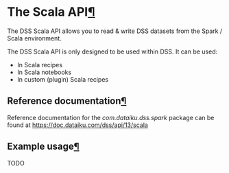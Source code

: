 The Scala API[¶](#the-scala-api "Permalink to this heading")
============================================================


The DSS Scala API allows you to read \& write DSS datasets from the Spark / Scala environment.


The DSS Scala API is only designed to be used within DSS. It can be used:


* In Scala recipes
* In Scala notebooks
* In custom (plugin) Scala recipes



Reference documentation[¶](#reference-documentation "Permalink to this heading")
--------------------------------------------------------------------------------


Reference documentation for the *com.dataiku.dss.spark* package can be found at <https://doc.dataiku.com/dss/api/13/scala>




Example usage[¶](#example-usage "Permalink to this heading")
------------------------------------------------------------


TODO